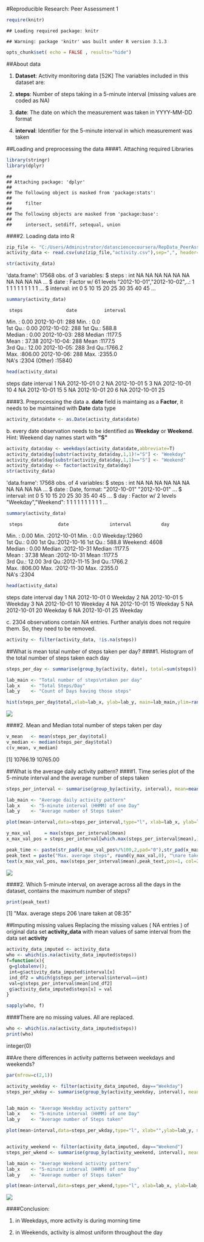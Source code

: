 #Reproducible Research: Peer Assessment 1

```r
require(knitr)
```

```
## Loading required package: knitr
```

```
## Warning: package 'knitr' was built under R version 3.1.3
```

```r
opts_chunk$set( echo = FALSE , results="hide")
```
##About data
1. **Dataset**: Activity monitoring data [52K]
The variables included in this dataset are:

1. **steps**: Number of steps taking in a 5-minute interval (missing values are coded as NA)

2. **date**: The date on which the measurement was taken in YYYY-MM-DD format

3. **interval**: Identifier for the 5-minute interval in which measurement was taken

##Loading and preprocessing the data
####1. Attaching required Libraries

```r
library(stringr)
library(dplyr)
```

```
## 
## Attaching package: 'dplyr'
## 
## The following object is masked from 'package:stats':
## 
##     filter
## 
## The following objects are masked from 'package:base':
## 
##     intersect, setdiff, setequal, union
```
####2. Loading data into R

```r
zip_file <- "C:/Users/Administrator/datasciencecoursera/RepData_PeerAssessment1/activity.zip"
activity_data <- read.csv(unz(zip_file,"activity.csv"),sep=",", header=T)

str(activity_data)
```

'data.frame':	17568 obs. of  3 variables:
 $ steps   : int  NA NA NA NA NA NA NA NA NA NA ...
 $ date    : Factor w/ 61 levels "2012-10-01","2012-10-02",..: 1 1 1 1 1 1 1 1 1 1 ...
 $ interval: int  0 5 10 15 20 25 30 35 40 45 ...

```r
summary(activity_data)
```

     steps                date          interval     
 Min.   :  0.00   2012-10-01:  288   Min.   :   0.0  
 1st Qu.:  0.00   2012-10-02:  288   1st Qu.: 588.8  
 Median :  0.00   2012-10-03:  288   Median :1177.5  
 Mean   : 37.38   2012-10-04:  288   Mean   :1177.5  
 3rd Qu.: 12.00   2012-10-05:  288   3rd Qu.:1766.2  
 Max.   :806.00   2012-10-06:  288   Max.   :2355.0  
 NA's   :2304     (Other)   :15840                   

```r
head(activity_data)
```

  steps       date interval
1    NA 2012-10-01        0
2    NA 2012-10-01        5
3    NA 2012-10-01       10
4    NA 2012-10-01       15
5    NA 2012-10-01       20
6    NA 2012-10-01       25

####3. Preprocessing the data
  a. **date** field is maintaing as a **Factor**, it needs to be maintained with **Date** data type

```r
activity_data$date <- as.Date(activity_data$date)
```
  
  b. every date observation needs to be identified as **Weekday** or **Weekend**.  Hint: Weekend day names start with **"S"**

```r
activity_data$day <- weekdays(activity_data$date,abbreviate=T)
activity_data$day[substr(activity_data$day,1,1)!="S"] <- "Weekday"
activity_data$day[substr(activity_data$day,1,1)=="S"] <- "Weekend"
activity_data$day <- factor(activity_data$day)
str(activity_data)
```

'data.frame':	17568 obs. of  4 variables:
 $ steps   : int  NA NA NA NA NA NA NA NA NA NA ...
 $ date    : Date, format: "2012-10-01" "2012-10-01" ...
 $ interval: int  0 5 10 15 20 25 30 35 40 45 ...
 $ day     : Factor w/ 2 levels "Weekday","Weekend": 1 1 1 1 1 1 1 1 1 1 ...

```r
summary(activity_data)
```

     steps             date               interval           day       
 Min.   :  0.00   Min.   :2012-10-01   Min.   :   0.0   Weekday:12960  
 1st Qu.:  0.00   1st Qu.:2012-10-16   1st Qu.: 588.8   Weekend: 4608  
 Median :  0.00   Median :2012-10-31   Median :1177.5                  
 Mean   : 37.38   Mean   :2012-10-31   Mean   :1177.5                  
 3rd Qu.: 12.00   3rd Qu.:2012-11-15   3rd Qu.:1766.2                  
 Max.   :806.00   Max.   :2012-11-30   Max.   :2355.0                  
 NA's   :2304                                                          

```r
head(activity_data)
```

  steps       date interval     day
1    NA 2012-10-01        0 Weekday
2    NA 2012-10-01        5 Weekday
3    NA 2012-10-01       10 Weekday
4    NA 2012-10-01       15 Weekday
5    NA 2012-10-01       20 Weekday
6    NA 2012-10-01       25 Weekday

  c. 2304 observations contain *NA* entries. Further analyis does not require them. So, they need to be removed.

```r
activity <- filter(activity_data, !is.na(steps))
```

##What is mean total number of steps taken per day?
####1. Histogram of the total number of steps taken each day

```r
steps_per_day <- summarise(group_by(activity, date), total=sum(steps))

lab_main <- "Total number of steps\ntaken per day"
lab_x    <- "Total Steps/Day"
lab_y    <- "Count of Days having those steps"

hist(steps_per_day$total,xlab=lab_x, ylab=lab_y, main=lab_main,ylim=range(1:30),labels=T, col=rainbow(5)) 
```

![](PA1_template_files/figure-html/plot1-1.png) 

####2. Mean and Median total number of steps taken per day

```r
v_mean   <- mean(steps_per_day$total)
v_median <- median(steps_per_day$total)
c(v_mean, v_median)
```

[1] 10766.19 10765.00

##What is the average daily activity pattern?
####1. Time series plot of the 5-minute interval and the average number of steps taken

```r
steps_per_interval <- summarise(group_by(activity, interval), mean=mean(steps))

lab_main <- "Average daily activity pattern"
lab_x    <- "5-minute interval (HHMM) of one Day"
lab_y    <- "Average number of Steps taken"

plot(mean~interval,data=steps_per_interval,type="l", xlab=lab_x, ylab=lab_y, main=lab_main)

y_max_val     = max(steps_per_interval$mean)
x_max_val_pos = steps_per_interval[which.max(steps_per_interval$mean),]$interval

peak_time <- paste(str_pad(x_max_val_pos%/%100,2,pad="0"),str_pad(x_max_val_pos%%100,2,pad="0"),sep=":")
peak_text = paste("Max. average steps", round(y_max_val,0), "\nare taken at", peak_time)
text(x_max_val_pos, max(steps_per_interval$mean),peak_text,pos=1, col=2)
```

![](PA1_template_files/figure-html/plot2-1.png) 

####2. Which 5-minute interval, on average across all the days in the dataset, contains the maximum number of steps?

```r
print(peak_text)
```

[1] "Max. average steps 206 \nare taken at 08:35"

##Imputing missing values
Replacing the missing values ( NA entries ) of original data set  **activity_data** with mean values of same interval from the data set **activity**

```r
activity_data_imputed <- activity_data
who <- which(is.na(activity_data_imputed$steps))
f=function(x){
 g=globalenv();
 int=g$activity_data_imputed$interval[x]
 ind_df2 = which(g$steps_per_interval$interval==int)
 val=g$steps_per_interval$mean[ind_df2]
 g$activity_data_imputed$steps[x] = val
}

sapply(who, f)
```

####There are no missing values. All are replaced.

```r
who <- which(is.na(activity_data_imputed$steps))
print(who)
```

integer(0)

##Are there differences in activity patterns between weekdays and weekends?


```r
par(mfrow=c(2,1))

activity_weekday <- filter(activity_data_imputed, day=="Weekday")
steps_per_wkday <- summarise(group_by(activity_weekday, interval), mean=mean(steps))


lab_main <- "Average Weekday activity pattern"
lab_x    <- "5-minute interval (HHMM) of one Day"
lab_y    <- "Average number of Steps taken"

plot(mean~interval,data=steps_per_wkday,type="l", xlab="",ylab=lab_y, main=lab_main)


activity_weekend <- filter(activity_data_imputed, day=="Weekend")
steps_per_wkend <- summarise(group_by(activity_weekend, interval), mean=mean(steps))

lab_main <- "Average Weekend activity pattern"
lab_x    <- "5-minute interval (HHMM) of one Day"
lab_y    <- "Average number of Steps taken"

plot(mean~interval,data=steps_per_wkend,type="l", xlab=lab_x, ylab=lab_y)
```

![](PA1_template_files/figure-html/plot4-1.png) 

####Conclusion:
1. in Weekdays, more activity is during morning time 

2. in Weekends, activity is almost uniform throughout the day
